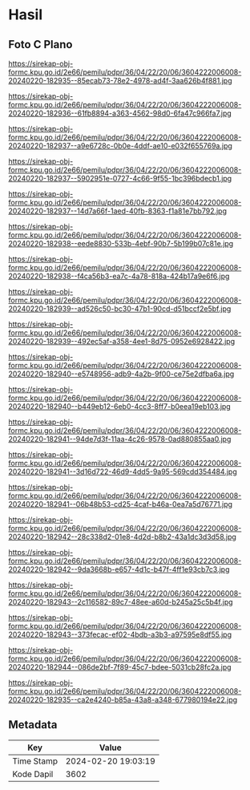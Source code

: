 # Hasil

## Foto C Plano

https://sirekap-obj-formc.kpu.go.id/2e66/pemilu/pdpr/36/04/22/20/06/3604222006008-20240220-182935--85ecab73-78e2-4978-ad4f-3aa626b4f881.jpg

https://sirekap-obj-formc.kpu.go.id/2e66/pemilu/pdpr/36/04/22/20/06/3604222006008-20240220-182936--61fb8894-a363-4562-98d0-6fa47c966fa7.jpg

https://sirekap-obj-formc.kpu.go.id/2e66/pemilu/pdpr/36/04/22/20/06/3604222006008-20240220-182937--a9e6728c-0b0e-4ddf-ae10-e032f655769a.jpg

https://sirekap-obj-formc.kpu.go.id/2e66/pemilu/pdpr/36/04/22/20/06/3604222006008-20240220-182937--5902951e-0727-4c66-9f55-1bc396bdecb1.jpg

https://sirekap-obj-formc.kpu.go.id/2e66/pemilu/pdpr/36/04/22/20/06/3604222006008-20240220-182937--14d7a66f-1aed-40fb-8363-f1a81e7bb792.jpg

https://sirekap-obj-formc.kpu.go.id/2e66/pemilu/pdpr/36/04/22/20/06/3604222006008-20240220-182938--eede8830-533b-4ebf-90b7-5b199b07c81e.jpg

https://sirekap-obj-formc.kpu.go.id/2e66/pemilu/pdpr/36/04/22/20/06/3604222006008-20240220-182938--f4ca56b3-ea7c-4a78-818a-424b17a9e6f6.jpg

https://sirekap-obj-formc.kpu.go.id/2e66/pemilu/pdpr/36/04/22/20/06/3604222006008-20240220-182939--ad526c50-bc30-47b1-90cd-d51bccf2e5bf.jpg

https://sirekap-obj-formc.kpu.go.id/2e66/pemilu/pdpr/36/04/22/20/06/3604222006008-20240220-182939--492ec5af-a358-4ee1-8d75-0952e6928422.jpg

https://sirekap-obj-formc.kpu.go.id/2e66/pemilu/pdpr/36/04/22/20/06/3604222006008-20240220-182940--e5748956-adb9-4a2b-9f00-ce75e2dfba6a.jpg

https://sirekap-obj-formc.kpu.go.id/2e66/pemilu/pdpr/36/04/22/20/06/3604222006008-20240220-182940--b449eb12-6eb0-4cc3-8ff7-b0eea19eb103.jpg

https://sirekap-obj-formc.kpu.go.id/2e66/pemilu/pdpr/36/04/22/20/06/3604222006008-20240220-182941--94de7d3f-11aa-4c26-9578-0ad880855aa0.jpg

https://sirekap-obj-formc.kpu.go.id/2e66/pemilu/pdpr/36/04/22/20/06/3604222006008-20240220-182941--3d16d722-46d9-4dd5-9a95-569cdd354484.jpg

https://sirekap-obj-formc.kpu.go.id/2e66/pemilu/pdpr/36/04/22/20/06/3604222006008-20240220-182941--06b48b53-cd25-4caf-b46a-0ea7a5d76771.jpg

https://sirekap-obj-formc.kpu.go.id/2e66/pemilu/pdpr/36/04/22/20/06/3604222006008-20240220-182942--28c338d2-01e8-4d2d-b8b2-43a1dc3d3d58.jpg

https://sirekap-obj-formc.kpu.go.id/2e66/pemilu/pdpr/36/04/22/20/06/3604222006008-20240220-182942--9da3668b-e657-4d1c-b47f-4ff1e93cb7c3.jpg

https://sirekap-obj-formc.kpu.go.id/2e66/pemilu/pdpr/36/04/22/20/06/3604222006008-20240220-182943--2c116582-89c7-48ee-a60d-b245a25c5b4f.jpg

https://sirekap-obj-formc.kpu.go.id/2e66/pemilu/pdpr/36/04/22/20/06/3604222006008-20240220-182943--373fecac-ef02-4bdb-a3b3-a97595e8df55.jpg

https://sirekap-obj-formc.kpu.go.id/2e66/pemilu/pdpr/36/04/22/20/06/3604222006008-20240220-182944--086de2bf-7f89-45c7-bdee-5031cb28fc2a.jpg

https://sirekap-obj-formc.kpu.go.id/2e66/pemilu/pdpr/36/04/22/20/06/3604222006008-20240220-182935--ca2e4240-b85a-43a8-a348-677980194e22.jpg


## Metadata

| Key        | Value               |
| ---------- | ------------------- |
| Time Stamp | 2024-02-20 19:03:19 |
| Kode Dapil | 3602                |



